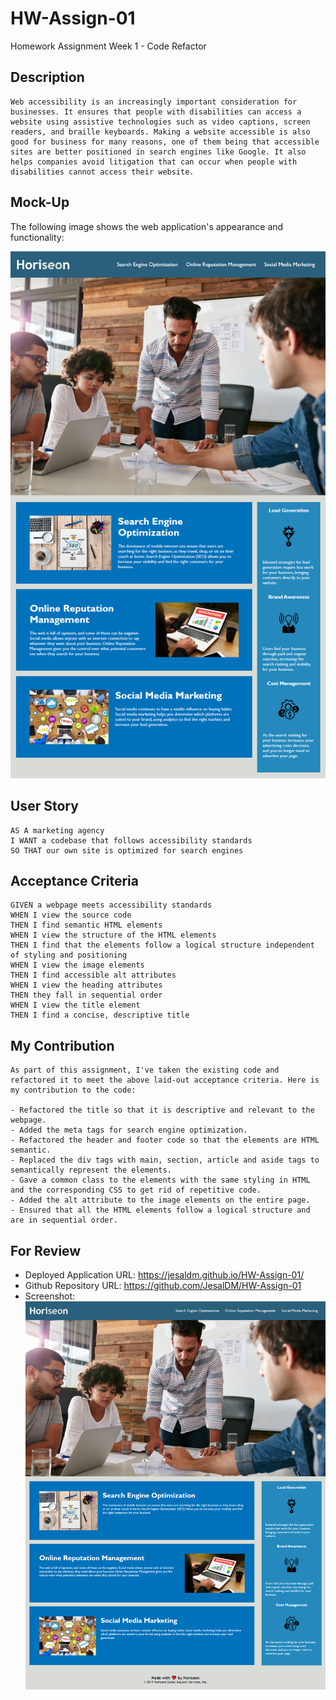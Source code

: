 # HW-Assign-01
Homework Assignment Week 1 - Code Refactor

## Description
```
Web accessibility is an increasingly important consideration for businesses. It ensures that people with disabilities can access a website using assistive technologies such as video captions, screen readers, and braille keyboards. Making a website accessible is also good for business for many reasons, one of them being that accessible sites are better positioned in search engines like Google. It also helps companies avoid litigation that can occur when people with disabilities cannot access their website.

```

## Mock-Up

The following image shows the web application's appearance and functionality:

![code refactor demo](./assets/images/01-html-css-git-homework-demo.png)

## User Story

```
AS A marketing agency
I WANT a codebase that follows accessibility standards
SO THAT our own site is optimized for search engines
```

## Acceptance Criteria

```
GIVEN a webpage meets accessibility standards
WHEN I view the source code
THEN I find semantic HTML elements
WHEN I view the structure of the HTML elements
THEN I find that the elements follow a logical structure independent of styling and positioning
WHEN I view the image elements
THEN I find accessible alt attributes
WHEN I view the heading attributes
THEN they fall in sequential order
WHEN I view the title element
THEN I find a concise, descriptive title

```

## My Contribution

```
As part of this assignment, I've taken the existing code and refactored it to meet the above laid-out acceptance criteria. Here is my contribution to the code:

- Refactored the title so that it is descriptive and relevant to the webpage.
- Added the meta tags for search engine optimization.
- Refactored the header and footer code so that the elements are HTML semantic.
- Replaced the div tags with main, section, article and aside tags to semantically represent the elements.
- Gave a common class to the elements with the same styling in HTML and the corresponding CSS to get rid of repetitive code. 
- Added the alt attribute to the image elements on the entire page.
- Ensured that all the HTML elements follow a logical structure and are in sequential order.

```

## For Review

* Deployed Application URL: https://jesaldm.github.io/HW-Assign-01/
* Github Repository URL: https://github.com/JesalDM/HW-Assign-01
* Screenshot: ![Screenshot post code refactor](./assets/images/HW-01-screenshot.png)


